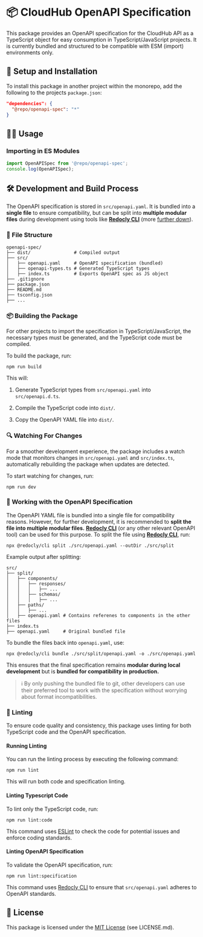 # 📦 CloudHub OpenAPI Specification

This package provides an OpenAPI specification for the CloudHub API as a TypeScript object for easy consumption in TypeScript/JavaScript projects. It is currently bundled and structured to be compatible with ESM (import) environments only.

## 🔗 Setup and Installation

To install this package in another project within the monorepo, add the following to the projects `package.json`:

```json
"dependencies": {
  "@repo/openapi-spec": "*"
}
```

## 👨‍💻 Usage

### Importing in ES Modules

```ts
import OpenAPISpec from '@repo/openapi-spec';
console.log(OpenAPISpec);
```

<!-- ### Importing in CommonJS

```js
const OpenAPISpec = require('openapi-spec');
console.log(OpenAPISpec);
``` -->

## 🛠️ Development and Build Process

The OpenAPI specification is stored in `src/openapi.yaml`. It is bundled into a **single file** to ensure compatibility, but can be split into **multiple modular files** during development using tools like [**Redocly CLI**](https://redocly.com/docs/cli) (more [further down](#working-with-the-openapi-specification)).

### 📁 File Structure

```console
openapi-spec/
├── dist/                # Compiled output
├── src/
│   ├── openapi.yaml     # OpenAPI specification (bundled)
│   ├── openapi-types.ts # Generated TypeScript types
│   ├── index.ts         # Exports OpenAPI spec as JS object
├── .gitignore
├── package.json
├── README.md
├── tsconfig.json
├── ...
```

### 📦 Building the Package

For other projects to import the specification in TypeScript/JavaScript, the necessary types must be generated, and the TypeScript code must be compiled.

To build the package, run:

```console
npm run build
```

This will:

1. Generate TypeScript types from `src/openapi.yaml` into `src/openapi.d.ts`.

2. Compile the TypeScript code into `dist/`.

3. Copy the OpenAPI YAML file into `dist/`.

### 🔍 Watching For Changes

For a smoother development experience, the package includes a watch mode that monitors changes in `src/openapi.yaml` and `src/index.ts`, automatically rebuilding the package when updates are detected.

To start watching for changes, run:

```console
npm run dev
```

### 📝 Working with the OpenAPI Specification

The OpenAPI YAML file is bundled into a single file for compatibility reasons. However, for further development, it is recommended to **split the file into multiple modular files.** [**Redocly CLI**](https://redocly.com/docs/cli) (or any other relevant OpenAPI tool) can be used for this purpose. To split the file using [**Redocly CLI**](https://redocly.com/docs/cli), run:

```console
npx @redocly/cli split ./src/openapi.yaml --outDir ./src/split
```

Example output after splitting:

```console
src/
├── split/
│   ├── components/
│   │   ├── responses/
│   │   │   ├── ...
│   │   ├── schemas/
│   │   │   ├── ...
│   ├── paths/
│   │   ├── ...
│   ├── openapi.yaml # Contains referenes to components in the other files
├── index.ts
├── openapi.yaml     # Original bundled file
```

To bundle the files back into `openapi.yaml`, use:

```console
npx @redocly/cli bundle ./src/split/openapi.yaml -o ./src/openapi.yaml
```

This ensures that the final specification remains **modular during local development** but is **bundled for compatibility in production.**

> ℹ️ By only pushing the bundled file to git, other developers can use their preferred tool to work with the specification without worrying about format incompatibilities.

### 🚨 Linting

To ensure code quality and consistency, this package uses linting for both TypeScript code and the OpenAPI specification.

#### Running Linting

You can run the linting process by executing the following command:

```console
npm run lint
```

This will run both code and specification linting.

#### Linting Typescript Code

To lint only the TypeScript code, run:

```console
npm run lint:code
```

This command uses [ESLint](https://eslint.org/) to check the code for potential issues and enforce coding standards.

#### Linting OpenAPI Specification

To validate the OpenAPI specification, run:

```
npm run lint:specification
```

This command uses [Redocly CLI](https://www.npmjs.com/package/@scalar/cli) to ensure that `src/openapi.yaml` adheres to OpenAPI standards.

## 📜 License

This package is licensed under the [MIT License](LICENSE.md) (see LICENSE.md).
